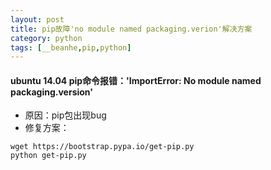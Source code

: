 ```yaml
---
layout: post
title: pip故障'no module named packaging.verion'解决方案
category: python
tags: [__beanhe,pip,python]
---
```

    
#### ubuntu 14.04 pip命令报错：'ImportError: No module named packaging.version'

- 原因：pip包出现bug
- 修复方案：

```
wget https://bootstrap.pypa.io/get-pip.py
python get-pip.py
```